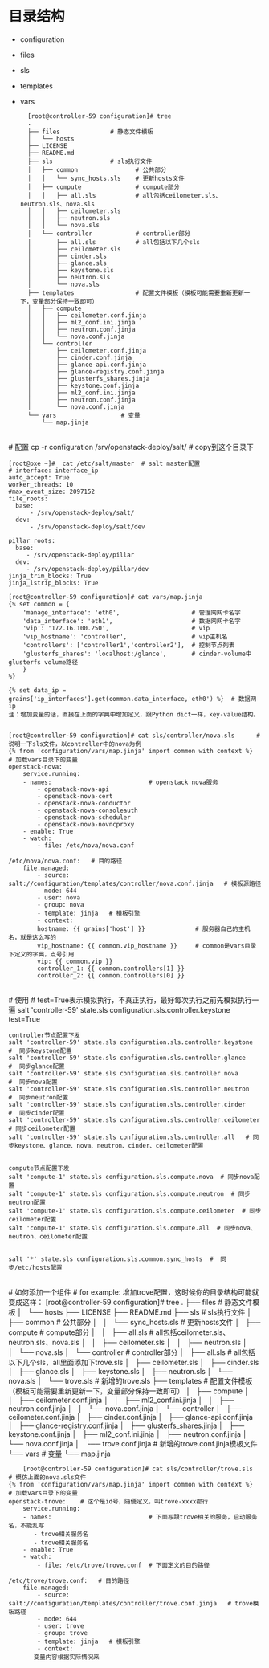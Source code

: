 # 目录结构

* configuration
* files 
* sls
* templates
* vars


		[root@controller-59 configuration]# tree
		.
		├── files              # 静态文件模板
		│   └── hosts
		├── LICENSE
		├── README.md          
		├── sls                # sls执行文件
		│   ├── common                # 公共部分
		│   │   └── sync_hosts.sls    # 更新hosts文件
		│   ├── compute               # compute部分 
		│   │   ├── all.sls           # all包括ceilometer.sls、neutron.sls、nova.sls
		│   │   ├── ceilometer.sls
		│   │   ├── neutron.sls
		│   │   └── nova.sls
		│   └── controller            # controller部分
		│       ├── all.sls           # all包括以下几个sls
		│       ├── ceilometer.sls
		│       ├── cinder.sls
		│       ├── glance.sls
		│       ├── keystone.sls
		│       ├── neutron.sls
		│       └── nova.sls
		├── templates                 # 配置文件模板（模板可能需要重新更新一下，变量部分保持一致即可）
		│   ├── compute
		│   │   ├── ceilometer.conf.jinja
		│   │   ├── ml2_conf.ini.jinja
		│   │   ├── neutron.conf.jinja
		│   │   └── nova.conf.jinja
		│   └── controller
		│       ├── ceilometer.conf.jinja
		│       ├── cinder.conf.jinja
		│       ├── glance-api.conf.jinja
		│       ├── glance-registry.conf.jinja
		│       ├── glusterfs_shares.jinja
		│       ├── keystone.conf.jinja
		│       ├── ml2_conf.ini.jinja
		│       ├── neutron.conf.jinja
		│       └── nova.conf.jinja
		└── vars                  # 变量
 			└── map.jinja
 						
 						
<br/>						
# 配置
	cp -r configuration /srv/openstack-deploy/salt/    # copy到这个目录下
	
	[root@pxe ~]#  cat /etc/salt/master  # salt master配置
	# interface: interface_ip
	auto_accept: True
	worker_threads: 10
	#max_event_size: 2097152
	file_roots:
 	  base:
  	  	  - /srv/openstack-deploy/salt/
 	  dev:
   		  - /srv/openstack-deploy/salt/dev

	pillar_roots:
 	  base:
    	 - /srv/openstack-deploy/pillar
  	  dev:
    	 - /srv/openstack-deploy/pillar/dev
	jinja_trim_blocks: True
	jinja_lstrip_blocks: True
	
	[root@controller-59 configuration]# cat vars/map.jinja
	{% set common = {
   		'manage_interface': 'eth0',                    # 管理网网卡名字
   		'data_interface': 'eth1',                      # 数据网网卡名字
   		'vip': '172.16.100.250',                       # vip
   		'vip_hostname': 'controller',                  # vip主机名
   		'controllers': ['controller1','controller2'],  # 控制节点列表
   		'glusterfs_shares': 'localhost:/glance',       # cinder-volume中glusterfs volume路径
   		}
	%}

	{% set data_ip = grains['ip_interfaces'].get(common.data_interface,'eth0') %}  # 数据网ip
	注：增加变量的话，直接在上面的字典中增加定义，跟Python dict一样，key-value结构。
	
	
	[root@controller-59 configuration]# cat sls/controller/nova.sls      # 说明一下sls文件，以controller中的nova为例
	{% from 'configuration/vars/map.jinja' import common with context %}  # 加载vars目录下的变量
	openstack-nova:
  		service.running:
   	 	- names:                           # openstack nova服务           
      		- openstack-nova-api
      		- openstack-nova-cert
      		- openstack-nova-conductor
      		- openstack-nova-consoleauth
      		- openstack-nova-scheduler
      		- openstack-nova-novncproxy
    	- enable: True
    	- watch:
      		- file: /etc/nova/nova.conf

	/etc/nova/nova.conf:   # 目的路径
   		file.managed:
        	- source: salt://configuration/templates/controller/nova.conf.jinja   # 模板源路径
        	- mode: 644
        	- user: nova
        	- group: nova
        	- template: jinja   # 模板引擎
        	- context:
          	hostname: {{ grains['host'] }}              # 服务器自己的主机名，就是这么写的
          	vip_hostname: {{ common.vip_hostname }}     # common是vars目录下定义的字典，点号引用
          	vip: {{ common.vip }}
          	controller_1: {{ common.controllers[1] }}
          	controller_2: {{ common.controllers[0] }}

<br/>	
# 使用
	# test=True表示模拟执行，不真正执行，最好每次执行之前先模拟执行一遍
	salt 'controller-59' state.sls configuration.sls.controller.keystone test=True
	
	controller节点配置下发
	salt 'controller-59' state.sls configuration.sls.controller.keystone  #  同步keystone配置
	salt 'controller-59' state.sls configuration.sls.controller.glance    #  同步glance配置
	salt 'controller-59' state.sls configuration.sls.controller.nova      #  同步nova配置
	salt 'controller-59' state.sls configuration.sls.controller.neutron   #  同步neutron配置 
	salt 'controller-59' state.sls configuration.sls.controller.cinder    #  同步cinder配置
	salt 'controller-59' state.sls configuration.sls.controller.ceilometer   # 同步ceilometer配置 	
	salt 'controller-59' state.sls configuration.sls.controller.all   # 同步keystone、glance、nova、neutron、cinder、ceilometer配置
	
	
	compute节点配置下发
	salt 'compute-1' state.sls configuration.sls.compute.nova  # 同步nova配置
	salt 'compute-1' state.sls configuration.sls.compute.neutron  # 同步neutron配置
	salt 'compute-1' state.sls configuration.sls.compute.ceilometer  # 同步ceilometer配置
	salt 'compute-1' state.sls configuration.sls.compute.all  # 同步nova、neutron、ceilometer配置
	
	
	salt '*' state.sls configuration.sls.common.sync_hosts  #  同步/etc/hosts配置
	
	
<br/>
# 如何添加一个组件
	# for example: 增加trove配置，这时候你的目录结构可能就变成这样：
	[root@controller-59 configuration]# tree
		.
		├── files              # 静态文件模板
		│   └── hosts
		├── LICENSE
		├── README.md          
		├── sls                # sls执行文件
		│   ├── common                # 公共部分
		│   │   └── sync_hosts.sls    # 更新hosts文件
		│   ├── compute               # compute部分 
		│   │   ├── all.sls           # all包括ceilometer.sls、neutron.sls、nova.sls
		│   │   ├── ceilometer.sls
		│   │   ├── neutron.sls
		│   │   └── nova.sls
		│   └── controller            # controller部分
		│       ├── all.sls           # all包括以下几个sls，all里面添加下trove.sls
		│       ├── ceilometer.sls
		│       ├── cinder.sls
		│       ├── glance.sls
		│       ├── keystone.sls
		│       ├── neutron.sls
		│       └── nova.sls
		│       └── trove.sls		 # 新增的trove.sls
		├── templates                 # 配置文件模板（模板可能需要重新更新一下，变量部分保持一致即可）
		│   ├── compute
		│   │   ├── ceilometer.conf.jinja
		│   │   ├── ml2_conf.ini.jinja
		│   │   ├── neutron.conf.jinja
		│   │   └── nova.conf.jinja
		│   └── controller
		│       ├── ceilometer.conf.jinja
		│       ├── cinder.conf.jinja
		│       ├── glance-api.conf.jinja
		│       ├── glance-registry.conf.jinja
		│       ├── glusterfs_shares.jinja
		│       ├── keystone.conf.jinja
		│       ├── ml2_conf.ini.jinja
		│       ├── neutron.conf.jinja
		│       └── nova.conf.jinja
		│       └── trove.conf.jinja     # 新增的trove.conf.jinja模板文件
		└── vars                  # 变量
 			└── map.jinja
	
		[root@controller-59 configuration]# cat sls/controller/trove.sls      # 模仿上面的nova.sls文件
	{% from 'configuration/vars/map.jinja' import common with context %}  # 加载vars目录下的变量
	openstack-trove:    # 这个是id号，随便定义，叫trove-xxxx都行
  		service.running:
   	 	- names:                           # 下面写跟trove相关的服务，启动服务名，不能乱写           
      	   - trove相关服务名
      	   - trove相关服务名
    	- enable: True
    	- watch:
      		- file: /etc/trove/trove.conf  # 下面定义的目的路径

	/etc/trove/trove.conf:   # 目的路径
   		file.managed:
        	- source: salt://configuration/templates/controller/trove.conf.jinja   # trove模板路径
        	- mode: 644
        	- user: trove
        	- group: trove
        	- template: jinja   # 模板引擎
        	- context:
           变量内容根据实际情况来

	